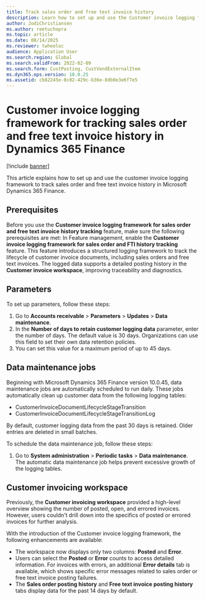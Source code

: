 ```yaml
---
title: Track sales order and free text invoice history 
description: Learn how to set up and use the Customer invoice logging framework to track sales order and free text invoice history Microsoft Dynamics 365 Finance. 
author: JodiChristiansen
ms.author: reetuchopra
ms.topic: article
ms.date: 08/14/2025
ms.reviewer: twheeloc
audience: Application User
ms.search.region: Global
ms.search.validFrom: 2022-02-09
ms.search.form: CustPosting, CustVendExternalItem
ms.dyn365.ops.version: 10.0.25
ms.assetid: cb82245e-8c02-429c-b36e-8db0e3e6f7e5
---
```


# Customer invoice logging framework for tracking sales order and free text invoice history in Dynamics 365 Finance

[!include [banner](../includes/banner.md)]

This article explains how to set up and use the customer invoice logging framework to track sales order and free text invoice history in Microsoft Dynamics 365 Finance. 

## Prerequisites

Before you use the **Customer invoice logging framework for sales order and free text invoice history tracking** feature, make sure the following prerequisites are met:
In Feature management, enable the **Customer invoice logging framework for sales order and FTI history tracking** feature. This feature introduces a structured logging framework to track the lifecycle of customer invoice documents, including sales orders and free text invoices. The logged data supports a detailed posting history in the **Customer invoice workspace**, improving traceability and diagnostics. 

## Parameters

To set up parameters, follow these steps: 
1.	Go to **Accounts receivable** > **Parameters** > **Updates** > **Data maintenance**.
2.	In the **Number of days to retain customer logging data** parameter, enter the number of days. The default value is 30 days. Organizations can use this field to set their own data retention policies. 
4.	You can set this value for a maximum period of up to 45 days.

## Data maintenance jobs 

Beginning with Microsoft Dynamics 365 Finance version 10.0.45, data maintenance jobs are automatically scheduled to run daily. 
These jobs automatically clean up customer data from the following logging tables: 
 - CustomerInvoiceDocumentLifecycleStageTransition
 - CustomerInvoiceDocumentLifecycleStageTransitionLog

By default, customer logging data from the past 30 days is retained. Older entries are deleted in small batches.

To schedule the data maintenance job, follow these steps:

1.	Go to **System administration** > **Periodic tasks** > **Data maintenance**.
The automatic data maintenance job helps prevent excessive growth of the logging tables. 

## Customer invoicing workspace

Previously, the **Customer invoicing workspace** provided a high-level overview showing the number of posted, open, and errored invoices. However, users couldn't drill down into the specifics of posted or errored invoices for further analysis.

With the introduction of the Customer invoice logging framework, the following enhancements are available:

 - The workspace now displays only two columns: **Posted** and **Error**.
 - Users can select the **Posted** or **Error** counts to access detailed information. For invoices with errors, an additional **Error details** tab is available, which shows specific error messages related to sales order or free text invoice posting failures.
 - The **Sales order posting history** and **Free text invoice posting history** tabs display data for the past 14 days by default.
